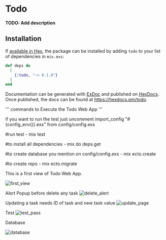 # Todo

**TODO: Add description**

## Installation

If [available in Hex](https://hex.pm/docs/publish), the package can be installed
by adding `todo` to your list of dependencies in `mix.exs`:

```elixir
def deps do
  [
    {:todo, "~> 0.1.0"}
  ]
end
```

Documentation can be generated with [ExDoc](https://github.com/elixir-lang/ex_doc)
and published on [HexDocs](https://hexdocs.pm). Once published, the docs can
be found at <https://hexdocs.pm/todo>.

'''
commands to Execute the Todo Web App
'''

if you want to run the test just uncomment import_config "#{config_env()}.exs" from config/config.exs

#run test  - mix test

#to install all dependencies  - mix do deps.get 

#to create database you mention on config/config.exs   - mix ecto.create 

#to create repo   - mix ecto.migrate





This is a first view of Todo Web App.

![first_view](https://user-images.githubusercontent.com/60865755/211035136-ac36b5f7-265c-4732-9fec-06237933fd29.PNG)

Alert Popup before delete any task
![delete_alert](https://user-images.githubusercontent.com/60865755/211035144-7a52ce70-ce6c-4d0c-a017-30be7cd577bd.PNG)

Updating a task needs ID of task and new task value 
![update_page](https://user-images.githubusercontent.com/60865755/211035151-3d9489bb-98e0-46bf-8144-46d1b7d16ef3.PNG)

Test 
![test_pass](https://user-images.githubusercontent.com/60865755/207637115-d8d3f4fb-6dd1-48aa-b7a5-58411c13494f.PNG)

Database

![database](https://user-images.githubusercontent.com/60865755/207637132-70a4d31c-df62-4c1b-a385-4188f86609dc.PNG)

